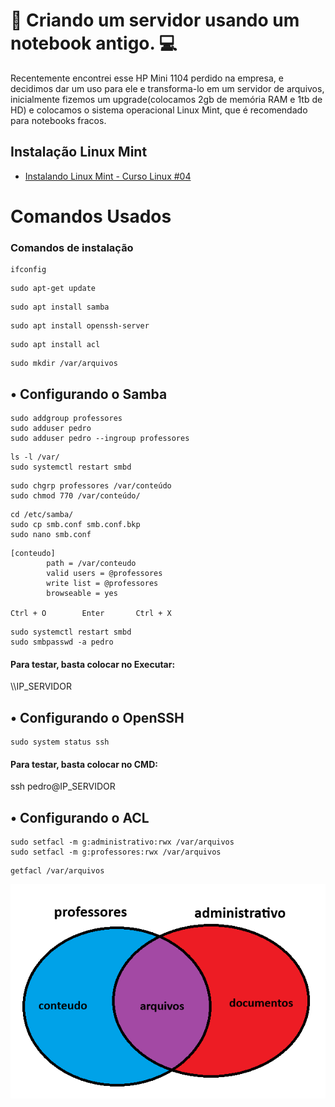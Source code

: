 
# 📍 Criando um servidor usando um notebook antigo. 💻 

Recentemente encontrei esse HP Mini 1104 perdido na empresa, e decidimos dar um uso para ele e transforma-lo em um servidor de arquivos, inicialmente fizemos um upgrade(colocamos 2gb de memória RAM e 1tb de HD) e colocamos o sistema operacional Linux Mint, que é recomendado para notebooks fracos.




## Instalação Linux Mint

 - [Instalando Linux Mint - Curso Linux #04](https://youtu.be/ZhLjvy23rrs)
# Comandos Usados

### Comandos de instalação

``` Para descobrir ip do notebook
ifconfig
```
``` Atualizar sistema
sudo apt-get update
```
``` Instalar o Samba
sudo apt install samba
```
``` Instalar o OpenSSH
sudo apt install openssh-server
```
``` Instalar o ACL
sudo apt install acl
```
``` Criar pasta do Sistema de Arquivos
sudo mkdir /var/arquivos
```




## • Configurando o Samba

```Configurações Iniciais
sudo addgroup professores 
sudo adduser pedro
sudo adduser pedro --ingroup professores
```

```Para conferir as Pastas e os Usuários
ls -l /var/
sudo systemctl restart smbd
```

```Colocar o Grupo para conseguir mexer na pasta
sudo chgrp professores /var/conteúdo 
sudo chmod 770 /var/conteúdo/
```

```Mudar as Configurações da pasta
cd /etc/samba/
sudo cp smb.conf smb.conf.bkp
sudo nano smb.conf
```

```Exemplo de Permissões
[conteudo]
        path = /var/conteudo
        valid users = @professores
        write list = @professores
        browseable = yes

Ctrl + O        Enter       Ctrl + X
```

```Reiniciar sistema e colocar senha no Usuário
sudo systemctl restart smbd
sudo smbpasswd -a pedro
```

#### Para testar, basta colocar no Executar:
\\\IP_SERVIDOR
## • Configurando o OpenSSH

``` Para verificar status active (running)
sudo system status ssh
```

#### Para testar, basta colocar no CMD:
ssh pedro@IP_SERVIDOR
## • Configurando o ACL

``` Fazer com que ambos os grupos consigam acessar o arquivos
sudo setfacl -m g:administrativo:rwx /var/arquivos
sudo setfacl -m g:professores:rwx /var/arquivos
```

``` Verificar as ACLs
getfacl /var/arquivos
```
![Imagem do Sistema](https://github.com/pedro-cursino/serverLinuxComands/blob/main/Sistema.png?raw=true)
